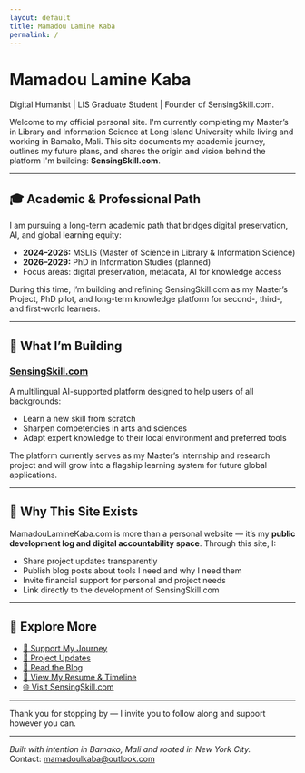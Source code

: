 ```yaml
---
layout: default
title: Mamadou Lamine Kaba
permalink: /
---
```


# Mamadou Lamine Kaba

Digital Humanist | LIS Graduate Student | Founder of SensingSkill.com.

Welcome to my official personal site. I'm currently completing my Master’s in Library and Information Science at Long Island University while living and working in Bamako, Mali. This site documents my academic journey, outlines my future plans, and shares the origin and vision behind the platform I'm building: **SensingSkill.com**.

---

## 🎓 Academic & Professional Path

I am pursuing a long-term academic path that bridges digital preservation, AI, and global learning equity:

- **2024–2026:** MSLIS (Master of Science in Library & Information Science)
- **2026–2029:** PhD in Information Studies (planned)
- Focus areas: digital preservation, metadata, AI for knowledge access

During this time, I’m building and refining SensingSkill.com as my Master’s Project, PhD pilot, and long-term knowledge platform for second-, third-, and first-world learners.

---

## 🚀 What I’m Building

### [SensingSkill.com](https://www.sensingskill.com)
A multilingual AI-supported platform designed to help users of all backgrounds:
- Learn a new skill from scratch
- Sharpen competencies in arts and sciences
- Adapt expert knowledge to their local environment and preferred tools

The platform currently serves as my Master’s internship and research project and will grow into a flagship learning system for future global applications.

---

## 🤝 Why This Site Exists

MamadouLamineKaba.com is more than a personal website — it’s my **public development log and digital accountability space**. Through this site, I:

- Share project updates transparently
- Publish blog posts about tools I need and why I need them
- Invite financial support for personal and project needs
- Link directly to the development of SensingSkill.com

---

## 🔗 Explore More

- [💬 Support My Journey](/support/)
- [📘 Project Updates](/updates/)
- [🧠 Read the Blog](/blog/)
- [📄 View My Resume & Timeline](/portfolio/)
- [🌐 Visit SensingSkill.com](https://www.sensingskill.com)

---

Thank you for stopping by — I invite you to follow along and support however you can.

---

*Built with intention in Bamako, Mali and rooted in New York City.*  
Contact: [mamadoulkaba@outlook.com](mailto:mamadoulkaba@outlook.com)

